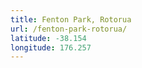 ```yaml
---
title: Fenton Park, Rotorua
url: /fenton-park-rotorua/
latitude: -38.154
longitude: 176.257
---
```

